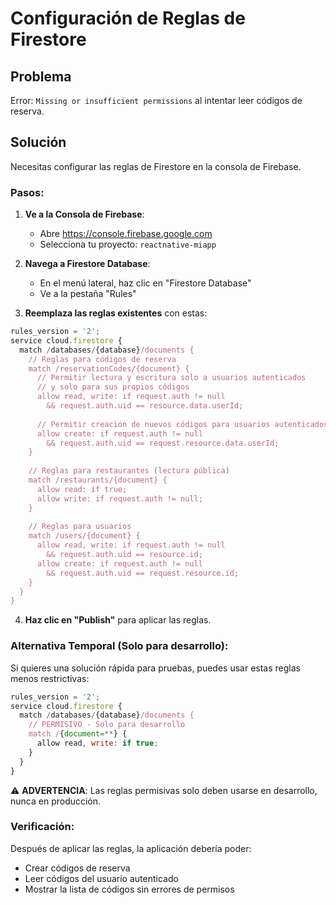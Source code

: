 # Configuración de Reglas de Firestore

## Problema
Error: `Missing or insufficient permissions` al intentar leer códigos de reserva.

## Solución
Necesitas configurar las reglas de Firestore en la consola de Firebase.

### Pasos:

1. **Ve a la Consola de Firebase**:
   - Abre https://console.firebase.google.com
   - Selecciona tu proyecto: `reactnative-miapp`

2. **Navega a Firestore Database**:
   - En el menú lateral, haz clic en "Firestore Database"
   - Ve a la pestaña "Rules"

3. **Reemplaza las reglas existentes** con estas:

```javascript
rules_version = '2';
service cloud.firestore {
  match /databases/{database}/documents {
    // Reglas para códigos de reserva
    match /reservationCodes/{document} {
      // Permitir lectura y escritura solo a usuarios autenticados
      // y solo para sus propios códigos
      allow read, write: if request.auth != null 
        && request.auth.uid == resource.data.userId;
      
      // Permitir creación de nuevos códigos para usuarios autenticados
      allow create: if request.auth != null 
        && request.auth.uid == request.resource.data.userId;
    }
    
    // Reglas para restaurantes (lectura pública)
    match /restaurants/{document} {
      allow read: if true;
      allow write: if request.auth != null;
    }
    
    // Reglas para usuarios
    match /users/{document} {
      allow read, write: if request.auth != null 
        && request.auth.uid == resource.id;
      allow create: if request.auth != null 
        && request.auth.uid == request.resource.id;
    }
  }
}
```

4. **Haz clic en "Publish"** para aplicar las reglas.

### Alternativa Temporal (Solo para desarrollo):
Si quieres una solución rápida para pruebas, puedes usar estas reglas menos restrictivas:

```javascript
rules_version = '2';
service cloud.firestore {
  match /databases/{database}/documents {
    // PERMISIVO - Solo para desarrollo
    match /{document=**} {
      allow read, write: if true;
    }
  }
}
```

⚠️ **ADVERTENCIA**: Las reglas permisivas solo deben usarse en desarrollo, nunca en producción.

### Verificación:
Después de aplicar las reglas, la aplicación debería poder:
- Crear códigos de reserva
- Leer códigos del usuario autenticado
- Mostrar la lista de códigos sin errores de permisos

